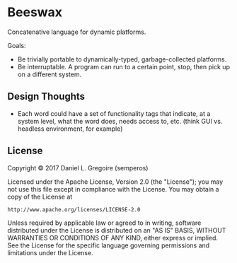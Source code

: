 # Beeswax

Concatenative language for dynamic platforms.

Goals:

* Be trivially portable to dynamically-typed, garbage-collected platforms.
* Be interruptable. A program can run to a certain point, stop, then pick up on a different system.

## Design Thoughts

* Each word could have a set of functionality tags that indicate, at a system level, what the word does, needs access to, etc. (think GUI vs. headless environment, for example)

## License

Copyright © 2017 Daniel L. Gregoire (semperos)

Licensed under the Apache License, Version 2.0 (the "License");
you may not use this file except in compliance with the License.
You may obtain a copy of the License at

	http://www.apache.org/licenses/LICENSE-2.0

Unless required by applicable law or agreed to in writing, software
distributed under the License is distributed on an "AS IS" BASIS,
WITHOUT WARRANTIES OR CONDITIONS OF ANY KIND, either express or implied.
See the License for the specific language governing permissions and
limitations under the License.
